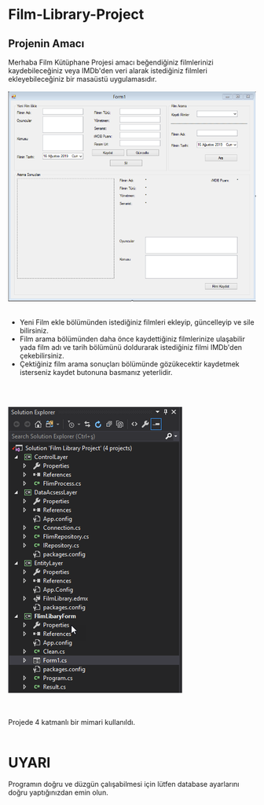 # Film-Library-Project
## Projenin Amacı

Merhaba Film Kütüphane Projesi amacı beğendiğiniz filmlerinizi kaydebileceğiniz veya IMDb'den veri alarak istediğiniz filmleri ekleyebileceğiniz bir masaüstü uygulamasıdır. <br/><br/>
![Uygulamanın ana form resmi](https://github.com/GurhanGdk/Film-Library-Project/blob/master/Project%20Pictures/Form1.png)
<br/><br/>
<ul>
  <li>Yeni Film ekle bölümünden istediğiniz filmleri ekleyip, güncelleyip ve sile bilirsiniz.</li>
  <li>Film arama bölümünden daha önce kaydettiğiniz filmlerinize ulaşabilir yada film adı ve tarih bölümünü doldurarak istediğiniz filmi IMDb'den çekebilirsiniz.</li>
  <li>Çektiğiniz film arama sonuçları bölümünde gözükecektir kaydetmek isterseniz kaydet butonuna basmanız yeterlidir.</li>
</ul>
<br/><br/>

![Uygulamada kullanılan katmanlı mimari](https://github.com/GurhanGdk/Film-Library-Project/blob/master/Project%20Pictures/SolutionExplorer.png)

<br/><br/>
Projede 4 katmanlı bir mimari kullanıldı.
<br/><br/>
# UYARI
Programın doğru ve düzgün çalışabilmesi için lütfen database ayarlarını doğru yaptığınızdan emin olun.
